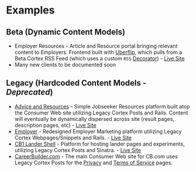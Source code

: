 # Examples

## Beta \(Dynamic Content Models\)

* Employer Resources - Article and Resource portal bringing relevant content to Employers. Frontend built with [Uberflip](https://www.uberflip.com/), which pulls from a Beta Cortex RSS Feed \(which uses a custom `RSS` [Decorator](core-concepts.md#decorators)\) - [Live Site](https://resources.careerbuilder.com/)
* Many new clients to be documented soon

## Legacy \(Hardcoded Content Models - _Deprecated_\)

* [Advice and Resources](https://github.com/cbdr/consumer-main/) - Simple Jobseeker Resources platform built atop the Consumer Web site utilizing Legacy Cortex Posts and Rails. Content will eventually be dynamically dispersed across site \(result pages, description pages, etc\) - [Live Site](https://www.careerbuilder.com/advice)
* [Employer](https://github.com/cbdr/employer) - Redesigned Employer Marketing platform utilizing Legacy Cortex Webpages/Snippets and Rails. - [Live Site](https://hiring.careerbuilder.com/)
* [CB1 Lander Shell](https://github.com/cbdr/cb1-lander-shell) - Platform for hosting lander pages and experiments, utilizing Legacy Cortex Posts and Sinatra. - [Live Site](http://corporate.careerbuilder.com/)
* [CareerBuilder.com](https://github.com/cbdr/consumer-main) - The main Consumer Web site for CB.com uses Legacy Cortex Posts for the [Privacy](https://www.careerbuilder.com/privacy) and [Terms of Service](https://www.careerbuilder.com/terms) pages.


